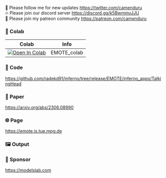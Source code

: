 🐣 Please follow me for new updates https://twitter.com/camenduru <br />
🔥 Please join our discord server https://discord.gg/k5BwmmvJJU <br />
🥳 Please join my patreon community https://patreon.com/camenduru <br />

### 🦒 Colab

| Colab | Info
| --- | --- |
[![Open In Colab](https://colab.research.google.com/assets/colab-badge.svg)](https://colab.research.google.com/github/camenduru/EMOTE-colab/blob/main/EMOTE_colab.ipynb) | EMOTE_colab

### 🧬 Code
https://github.com/radekd91/inferno/tree/release/EMOTE/inferno_apps/TalkingHead

### 📄 Paper
https://arxiv.org/abs/2306.08990

### 🌐 Page
https://emote.is.tue.mpg.de

### 🖼 Output

### 🏢 Sponsor
https://modelslab.com
